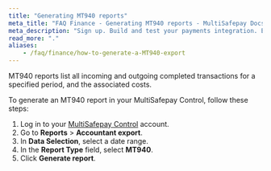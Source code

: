 ```yaml
---
title: "Generating MT940 reports"
meta_title: "FAQ Finance - Generating MT940 reports - MultiSafepay Docs"
meta_description: "Sign up. Build and test your payments integration. Explore our products and services. Use our API Reference, SDKs, and wrappers. Get support."
read_more: "."
aliases:
    - /faq/finance/how-to-generate-a-MT940-export
---
```

MT940 reports list all incoming and outgoing completed transactions for a specified period, and the associated costs.

To generate an MT940 report in your MultiSafepay Control, follow these steps:

1. Log in to your [MultiSafepay Control](https://merchant.multisafepay.com) account.
2. Go to **Reports** > **Accountant export**.
3. In **Data Selection**, select a date range.
4. In the **Report Type** field, select **MT940**.
5. Click **Generate report**.

